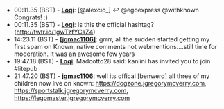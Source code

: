 * <a id="00:11.35">00:11.35 (BST)</a> - __[Loqi](https://github.com/Loqi)__: [@alexcio_] ↩️ @egoexpress @withknown Congrats! :)
* <a id="00:11.35">00:11.35 (BST)</a> - __[Loqi](https://github.com/Loqi)__: Is this the official hashtag? (http://twtr.io/1gwTzfYCsZ4)
* <a id="14:23.11">14:23.11 (BST)</a> - __[[jgmac1106]](https://github.com/[jgmac1106])__: grrrr, all the sudden started getting my first spam on Known, native comments not webmentions....still time for moderation. It was an awesome few years
* <a id="19:47.18">19:47.18 (BST)</a> - __[Loqi](https://github.com/Loqi)__: Madcotto28 said: kaniini has invited you to join #litepub
* <a id="21:47.20">21:47.20 (BST)</a> - __[jgmac1106](https://github.com/jgmac1106)__: well its offical [benwerd] all three of my children now live on known: https://dogzone.jgregorymcverry.com, https://sportstalk.jgregorymcverry.com, https://legomaster.jgregorymcverry.com

